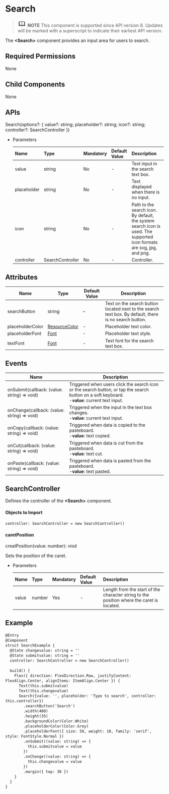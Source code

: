 #  Search

> ![](public_sys-resources/icon-note.gif) **NOTE** This component is supported since API version 8. Updates will be marked with a superscript to indicate their earliest API version.

The **\<Search>** component provides an input area for users to search.

## Required Permissions

None

## Child Components

None

## APIs

Search(options?: { value?: string; placeholder?: string; icon?: string; controller?: SearchController })

- Parameters

  | Name| Type| Mandatory| Default Value| Description|
  | -------- | -------- | -------- | -------- | -------- |
  | value  | string | No| - | Text input in the search text box.|
  | placeholder  | string | No  | - | Text displayed when there is no input.|
  | icon | string | No| - | Path to the search icon. By default, the system search icon is used. The supported icon formats are svg, jpg, and png.|
  | controller | SearchController | No| - | Controller.|


## Attributes

| Name| Type| Default Value| Description|
| -------- | -------- | -------- | -------- |
| searchButton | string | –| Text on the search button located next to the search text box. By default, there is no search button.|
| placeholderColor | [ResourceColor](../../ui/ts-types.md) | - | Placeholder text color.|
| placeholderFont | [Font](../../ui/ts-types.md) | - | Placeholder text style.|
| textFont | [Font](../../ui/ts-types.md) | - | Text font for the search text box.|

## Events

| Name| Description|
| -------- | -------- |
| onSubmit(callback: (value: string) => void) | Triggered when users click the search icon or the search button, or tap the search button on a soft keyboard.<br> -**value**: current text input.|
| onChange(callback: (value: string) => void) | Triggered when the input in the text box changes.<br> -**value**: current text input.|
| onCopy(callback: (value: string) => void) | Triggered when data is copied to the pasteboard.<br> -**value**: text copied.|
| onCut(callback: (value: string) => void) | Triggered when data is cut from the pasteboard.<br> -**value**: text cut.|
| onPaste(callback: (value: string) => void) | Triggered when data is pasted from the pasteboard.<br> -**value**: text pasted.|

## SearchController

Defines the controller of the **\<Search>** component.

#### Objects to Import
```
controller: SearchController = new SearchController()
```
#### caretPosition

creatPosition(value: number): viod

Sets the position of the caret.

- Parameters

  | Name | Type  | Mandatory  | Default Value | Description                 |
  | ---- | ------ | ---- | ---- | --------------------- |
  | value | number | Yes   | -    | Length from the start of the character string to the position where the caret is located.|



##  Example

```
@Entry
@Component
struct SearchExample {
  @State changevalue: string = ''
  @State submitvalue: string = ''
  controller: SearchController = new SearchController()

  build() {
    Flex({ direction: FlexDirection.Row, justifyContent: FlexAlign.Center, alignItems: ItemAlign.Center }) {
      Text(this.submitvalue)
      Text(this.changevalue)
      Search({value: '', placeholder: 'Type to search', controller: this.controller})
        .searchButton('Search')
        .width(400)
        .height(35)
        .backgroundColor(Color.White)
        .placeholderColor(Color.Grey)
        .placeholderFont({ size: 50, weight: 10, family: 'serif', style: FontStyle.Normal })
        .onSubmit((value: string) => {
          this.submitvalue = value
        })
        .onChange((value: string) => {
          this.changevalue = value
        })
        .margin({ top: 30 })
    }
  }
}
```
